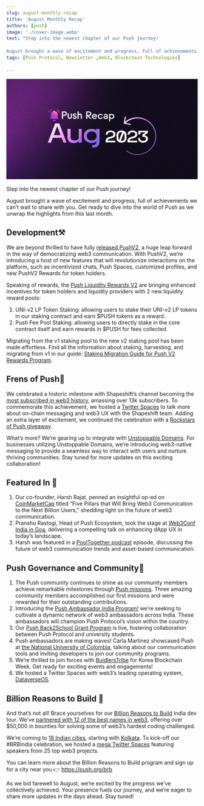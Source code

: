 ```yaml
---
slug: august-monthly-recap
title: 'August Monthly Recap'
authors: [push]
image: './cover-image.webp'
text: "Step into the newest chapter of our Push journey!

August brought a wave of excitement and progress, full of achievements we can’t wait to share with you. Get ready to dive into the world of Push as we unwrap the highlights from this last month."
tags: [Push Protocol, Newsletter ,Web3, Blockchain Technologies]

---
```


![Cover image of August Monthly Recap](./cover-image.webp)

<!--truncate-->

Step into the newest chapter of our Push journey!

August brought a wave of excitement and progress, full of achievements we can’t wait to share with you. Get ready to dive into the world of Push as we unwrap the highlights from this last month.

## Development⚒️

We are beyond thrilled to have fully [released PushV2](https://twitter.com/pushprotocol/status/1686783974373216256), a huge leap forward in the way of democratizing web3 communication. With PushV2, we’re introducing a host of new features that will revolutionize interactions on the platform, such as incentivized chats, Push Spaces, customized profiles, and new PushV2 Rewards for token holders.

Speaking of rewards, the [Push Liquidity Rewards V2](https://medium.com/push-protocol/new-push-yield-farming-rewards-full-details-4a9ff473226d) are bringing enhanced incentives for token holders and liquidity providers with 2 new liquidity reward pools:

1. UNI-v2 LP Token Staking: allowing users to stake their UNI-v2 LP tokens in our staking contract and earn $PUSH tokens as a reward.
2. Push Fee Pool Staking: allowing users to directly stake in the core contract itself and earn rewards in $PUSH for fees collected.

Migrating from the v1 staking pool to the new v2 staking pool has been made effortless. Find all the information about staking, harvesting, and migrating from v1 in our guide: [Staking Migration Guide for Push V2 Rewards Program](https://medium.com/push-protocol/staking-migration-guide-for-pushv2-rewards-program-f0228ddd36fc).

## Frens of Push💜

We celebrated a historic milestone with Shapeshift’s channel becoming the [most subscribed in web3 history](https://twitter.com/pushprotocol/status/1687448308242132994), amassing over 13k subscribers. To commemorate this achievement, we hosted a [Twitter Spaces](https://twitter.com/pushprotocol/status/1688535464397975552) to talk more about on-chain messaging and web3 UX with the Shapeshift team. Adding an extra layer of excitement, we continued the celebration with a [Rockstars of Push giveaway](https://twitter.com/pushprotocol/status/1688953976983556096).

What’s more? We’re gearing up to integrate with [Unstoppable Domains](https://twitter.com/pushprotocol/status/1695081504701886918). For businesses utilizing Unstoppable Domains, we’re introducing web3-native messaging to provide a seamless way to interact with users and nurture thriving communities. Stay tuned for more updates on this exciting collaboration!

## Featured In 📰

1. Our co-founder, Harsh Rajat, penned an insightful op-ed on [CoinMarketCap](https://twitter.com/pushprotocol/status/1688897856919220224) titled “Five Pillars that Will Bring Web3 Communication to the Next Billion Users,” shedding light on the future of web3 communication.
2. Pranshu Rastogi, Head of Push Ecosystem, took the stage at [Web3Conf India in Goa](https://twitter.com/pushprotocol/status/1690015216250052610), delivering a compelling talk on enhancing dApp UX in today’s landscape.
3. Harsh was featured in a [PoolTogether podcast](https://twitter.com/pushprotocol/status/1691448981556281344) episode, discussing the future of web3 communication trends and asset-based communication.

## Push Governance and Community🤝

1. The Push community continues to shine as our community members achieve remarkable milestones through [Push missions](https://twitter.com/pushprotocol/status/1689310604417200128). Three amazing community members accomplished our first missions and were rewarded for their outstanding contributions.
2. Introducing the [Push Ambassador India Program!](https://twitter.com/pushprotocol/status/1692190500739019208) we’re seeking to cultivate a dynamic network of web3 ambassadors across India. These ambassadors will champion Push Protocol’s vision within the country.
3. Our [Push Back2School Grant Program](https://twitter.com/pushprotocol/status/1691812059204518302) is live, fostering collaboration between Push Protocol and university students.
4. Push ambassadors are making waves! Carla Martínez showcased Push at [the National University of Colombia](https://twitter.com/pushprotocol/status/1692521735143494129), talking about our communication tools and inviting developers to join our community programs.
5. We’re thrilled to join forces with [BuidlersTribe](https://twitter.com/pushprotocol/status/1693661740331085866) for Korea Blockchain Week. Get ready for exciting events and engagements!
6. We hosted a Twitter Spaces with web3’s leading operating system, [DataverseOS](https://twitter.com/pushprotocol/status/1693971289722024385).

## Billion Reasons to Build 💮

And that’s not all! Brace yourselves for our [Billion Reasons to Build](https://push.org/brb) India dev tour. We’ve [partnered with 12 of the best names in web3](https://twitter.com/pushprotocol/status/1695113424718504198), offering over $50,000 in bounties for solving some of web3’s hardest coding challenged.

We’re coming to [18 Indian cities](https://twitter.com/pushprotocol/status/1694711099336347979), starting with [Kolkata](https://twitter.com/pushprotocol/status/1695371507219005516). To kick-off our #BRBIndia celebration, we hosted a [mega Twitter Spaces](https://twitter.com/pushprotocol/status/1696364552219140500) featuring speakers from 25 top web3 projects.

You can learn more about the Billion Reasons to Build program and sign up for a city near you 👉 https://push.org/brb

As we bid farewell to August, we’re excited by the progress we’ve collectively achieved. Your presence fuels our journey, and we’re eager to share more updates in the days ahead. Stay tuned!
